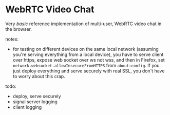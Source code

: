 # WebRTC Video Chat

Very *basic* reference implementation of multi-user, WebRTC video chat in the browser.

notes:

- for testing on different devices on the same local network (assuming you're serving everything from a local device), you have to serve client over https, expose web socket over ws not wss, and then in Firefox, set `network.websocket.allowInsecureFromHTTPS` from `about:config`. If you just deploy everything and serve securely with real SSL, you don't have to worry about this crap.

todo:

- deploy, serve securely
- signal server logging
- client logging
